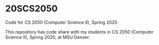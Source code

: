 # 20SCS2050
Code for CS 2050 (Computer Science II), Spring 2020

This repository has code share with my students in CS 2050 (Computer Science II), Spring 2020, at MSU Denver. 
